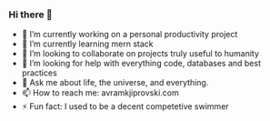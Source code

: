 ### Hi there 👋

- 🔭 I’m currently working on a personal productivity project
- 🌱 I’m currently learning mern stack
- 👯 I’m looking to collaborate on projects truly useful to humanity
- 🤔 I’m looking for help with everything code, databases and best practices
- 💬 Ask me about life, the universe, and everything.
- 📫 How to reach me: avramkjiprovski.com
- ⚡ Fun fact: I used to be a decent competetive swimmer
